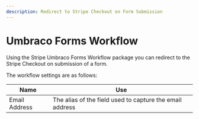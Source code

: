 ```yaml
---
description: Redirect to Stripe Checkout on Form Submission
---
```


# Umbraco Forms Workflow

Using the Stripe Umbraco Forms Workflow package you can redirect to the Stripe Checkout on submission of a form.

The workflow settings are as follows:

| Name          | Use                                                      |
| ------------- | -------------------------------------------------------- |
| Email Address | The alias of the field used to capture the email address |
